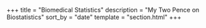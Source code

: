 +++
title = "Biomedical Statistics"
description = "My Two Pence on Biostatistics"
sort_by = "date"
template = "section.html"
+++
